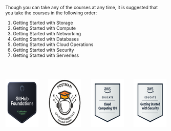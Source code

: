 Though you can take any of the courses at any time, it is suggested that you take the courses in the following order:

1. Getting Started with Storage
2. Getting Started with Compute
3. Getting Started with Networking
4. Getting Started with Databases 
5. Getting Started with Cloud Operations
6. Getting Started with Security
7. Getting Started with Serverless

</br>
</br>
</br>

<div style='display:flex; align-items:center; gap: 30px;' align='center'>
<a href="https://www.credly.com/go/6C69ZOKh"><img src="https://github.com/akashdip2001/akashdip2001/raw/main/img/Badge/github-foundations.png" width="150px" height="150px" /></a>
<a href="https://www.linkedin.com/posts/akashdip2001_postman-api-certification-activity-7264947968200368128-MHWG"><img src="https://github.com/akashdip2001/akashdip2001/raw/main/img/Badge/Postman%20White%20badge.png" width="150px" height="150px" /></a>
<a href="https://www.credly.com/badges/998c7f5e-7081-4cd7-b8ee-153ece4d89f0/public_url"><img src="https://github.com/akashdip2001/akashdip2001/raw/main/img/Badge/aws-educate-introduction-to-cloud-101.png" width="150px" height="150px" /></a>
<a href="https://www.credly.com/badges/6ea09b08-c1f7-4035-ae3b-bf921004d224/public_url"><img src="https://github.com/akashdip2001/akashdip2001/raw/main/img/Badge/aws-educate-getting-started-with-security.png" width="150px" height="150px" /></a>
</div>

